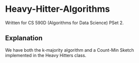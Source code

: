 # Heavy-Hitter-Algorithms
Written for CS 590D (Algorithms for Data Science) PSet 2.

## Explanation
We have both the k-majority algorithm and a Count-Min Sketch implemented in the Heavy Hitters class. 
